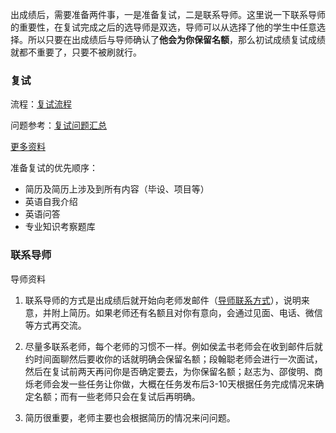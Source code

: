 出成绩后，需要准备两件事，一是准备复试，二是联系导师。这里说一下联系导师的重要性，在复试完成之后的选导师是双选，导师可以从选择了他的学生中任意选择。所以只要在出成绩后与导师确认了**他会为你保留名额**，那么初试成绩复试成绩就都不重要了，只要不被刷就行。

### 复试

流程：[复试流程](doc\2021电子科技大学计算机学院院线及复试.pdf)

问题参考：[复试问题汇总](doc\复试的问题汇总.pdf)

[更多资料](doc\复试复习资料)

准备复试的优先顺序：

* 简历及简历上涉及到所有内容（毕设、项目等）
* 英语自我介绍
* 英语问答
* 专业知识考察题库

### 联系导师

导师资料

1. 联系导师的方式是出成绩后就开始向老师发邮件（[导师联系方式](https://yjsjy.uestc.edu.cn/gmis/jcsjgl/dsfc?yxsh=08&zydm=)），说明来意，并附上简历。如果老师还有名额且对你有意向，会通过见面、电话、微信等方式再交流。
2. 尽量多联系老师，每个老师的习惯不一样。例如侯孟书老师会在收到邮件后就约时间面聊然后要收你的话就明确会保留名额；段翰聪老师会进行一次面试，然后在复试前两天再问你是否确定要去，为你保留名额；赵志为、邵俊明、商烁老师会发一些任务让你做，大概在任务发布后3-10天根据任务完成情况来确定名额；而有一些老师只会在复试后再明确。

3. 简历很重要，老师主要也会根据简历的情况来问问题。